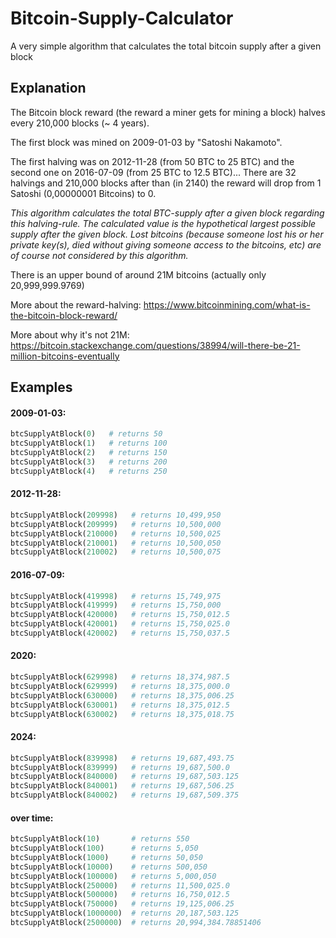 # Bitcoin-Supply-Calculator

A very simple algorithm that calculates the total bitcoin supply after a given block

## Explanation

The Bitcoin block reward (the reward a miner gets for mining a block) halves every 210,000 blocks (~ 4 years).

The first block was mined on 2009-01-03 by "Satoshi Nakamoto".

The first halving was on 2012-11-28 (from 50 BTC to 25 BTC) and the second one on 2016-07-09 (from 25 BTC to 12.5 BTC)... There are 32 halvings and 210,000 blocks after than (in 2140) the reward will drop from 1 Satoshi (0,00000001 Bitcoins) to 0.

*This algorithm calculates the total BTC-supply after a given block regarding this halving-rule. The calculated value is the hypothetical largest possible supply after the given block. Lost bitcoins (because someone lost his or her private key(s), died without giving someone access to the bitcoins, etc) are of course not considered by this algorithm.*

There is an upper bound of around 21M bitcoins (actually only 20,999,999.9769)

More about the reward-halving: https://www.bitcoinmining.com/what-is-the-bitcoin-block-reward/

More about why it's not 21M: https://bitcoin.stackexchange.com/questions/38994/will-there-be-21-million-bitcoins-eventually

## Examples

#### 2009-01-03:
```python
btcSupplyAtBlock(0)   # returns 50
btcSupplyAtBlock(1)   # returns 100
btcSupplyAtBlock(2)   # returns 150
btcSupplyAtBlock(3)   # returns 200
btcSupplyAtBlock(4)   # returns 250
```

#### 2012-11-28:
```python
btcSupplyAtBlock(209998)   # returns 10,499,950
btcSupplyAtBlock(209999)   # returns 10,500,000
btcSupplyAtBlock(210000)   # returns 10,500,025
btcSupplyAtBlock(210001)   # returns 10,500,050
btcSupplyAtBlock(210002)   # returns 10,500,075
```

#### 2016-07-09:
```python
btcSupplyAtBlock(419998)   # returns 15,749,975
btcSupplyAtBlock(419999)   # returns 15,750,000
btcSupplyAtBlock(420000)   # returns 15,750,012.5
btcSupplyAtBlock(420001)   # returns 15,750,025.0
btcSupplyAtBlock(420002)   # returns 15,750,037.5
```

#### 2020:
```python
btcSupplyAtBlock(629998)   # returns 18,374,987.5
btcSupplyAtBlock(629999)   # returns 18,375,000.0
btcSupplyAtBlock(630000)   # returns 18,375,006.25
btcSupplyAtBlock(630001)   # returns 18,375,012.5
btcSupplyAtBlock(630002)   # returns 18,375,018.75
```

#### 2024:
```python
btcSupplyAtBlock(839998)   # returns 19,687,493.75
btcSupplyAtBlock(839999)   # returns 19,687,500.0
btcSupplyAtBlock(840000)   # returns 19,687,503.125
btcSupplyAtBlock(840001)   # returns 19,687,506.25
btcSupplyAtBlock(840002)   # returns 19,687,509.375
```

#### over time:
```python
btcSupplyAtBlock(10)       # returns 550
btcSupplyAtBlock(100)      # returns 5,050
btcSupplyAtBlock(1000)     # returns 50,050
btcSupplyAtBlock(10000)    # returns 500,050
btcSupplyAtBlock(100000)   # returns 5,000,050
btcSupplyAtBlock(250000)   # returns 11,500,025.0
btcSupplyAtBlock(500000)   # returns 16,750,012.5
btcSupplyAtBlock(750000)   # returns 19,125,006.25
btcSupplyAtBlock(1000000)  # returns 20,187,503.125
btcSupplyAtBlock(2500000)  # returns 20,994,384.78851406
```